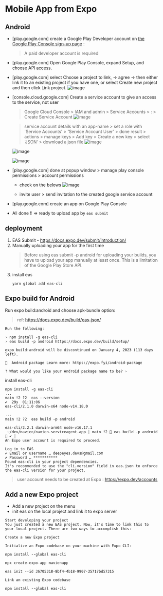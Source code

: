# Mobile App from Expo
## Android
- [play.google.com] create a Google Play Developer account on [the Google Play Console sign-up page](https://play.google.com/apps/publish/signup/) : 
  > A paid developer account is required
- [play.google.com] Open Google Play Console, expand Setup, and choose API access.
- [play.google.com] select Choose a project to link, -> agree -> then either link it to an existing project if you have one, or select Create new project and then click Link project.
  ![image](https://user-images.githubusercontent.com/59367560/189769876-52d3e557-e3a1-41b0-8a81-c2a0f0ba213f.png)

- [console.cloud.google.com] Create a service account to give an access to the service, not user
  > Google Cloud Console > IAM and admin > Service Accounts > : > Create Service Account
  ![image](https://user-images.githubusercontent.com/59367560/189771046-db5af4ed-3c13-4ef3-be6e-a352a47c8adb.png)

  > service account details with an app-name > set a role with 'Service Accounts' > 'Service Account User' > done
  > result > actions > manage keys > Add key > Create a new key > select 'JSON' > download a json file
  ![image](https://user-images.githubusercontent.com/59367560/189771858-7fbb9bb2-678a-4235-a053-f3479302a54e.png)
  
  ![image](https://user-images.githubusercontent.com/59367560/189772101-6fbbf730-cb0d-4878-9408-9eb51e162a33.png)

  ![image](https://user-images.githubusercontent.com/59367560/189772394-da4cac8a-f71b-4022-ad2a-eaabd75684b2.png)

- [play.google.com] done at popup window > manage play console permissions > account permissions
  - check on the belows
  ![image](https://user-images.githubusercontent.com/59367560/189772850-85b005ac-eacf-4a79-9ca8-d74e4e23983c.png)
  
  - invite user > send invitation to the created google service account

- [play.google.com] create an app on Google Play Console
- All done !! => ready to upload app by ```eas submit```

## deployment
1. EAS Submit - https://docs.expo.dev/submit/introduction/
2. Manually uploading your app for the first time 
   > Before using eas submit -p android for uploading your builds, you have to upload your app manually at least once. This is a limitation of the Google Play Store API.
3. install eas
   ```
   yarn global add eas-cli
   ```


## Expo build for Android
Run expo build:android and choose apk-bundle option:
> ref: https://docs.expo.dev/build/eas-json/

```
Run the following:

› npm install -g eas-cli
› eas build -p android https://docs.expo.dev/build/setup/

expo build:android will be discontinued on January 4, 2023 (113 days left).

📝  Android package Learn more: https://expo.fyi/android-package

? What would you like your Android package name to be? › 
```

install eas-cli
```
npm install -g eas-cli
...
main !2 ?2  eas --version                                                                     ✔  29s  01:11:06 
eas-cli/2.1.0 darwin-x64 node-v14.18.0

...
main !2 ?2  eas build -p android

eas-cli/2.2.1 darwin-arm64 node-v16.17.1
 ~/dev/navien/navien-serviceagent-app │ main !2  eas build -p android                                                                                                                                                                                                                                       ✔ │
An Expo user account is required to proceed.

Log in to EAS
✔ Email or username … deepeyes.devs@gmail.com
✔ Password … ***********
Found eas-cli in your project dependencies.
It's recommended to use the "cli.version" field in eas.json to enforce the eas-cli version for your project.
```
> user account needs to be created at Expo : https://expo.dev/accounts

## Add a new Expo project
- Add a new project on the menu
- init eas on the local project and link it to expo server
```
Start developing your project
You just created a new EAS project. Now, it's time to link this to your local project. There are two ways to accomplish this:

Create a new Expo project

Initialize an Expo codebase on your machine with Expo CLI:

npm install --global eas-cli

npx create-expo-app navienapp

eas init --id 36705318-8bf4-4b18-9907-35717bd57315

Link an existing Expo codebase

npm install --global eas-cli
```



